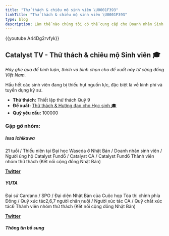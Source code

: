 ```yaml
---
title: "Thử thách & chiêu mộ sinh viên \U0001F393"
linkTitle: "Thử thách & chiêu mộ sinh viên \U0001F393"
type: blog
description: Làm thế nào chúng tôi có thể cung cấp cho Doanh nhân Sinh viên một nơi để thu hút ý tưởng của họ với thế giới và cơ hội kết nối với các Kỹ sư?
---
```


{{youtube A44Dg2rvfyk}}

## Catalyst TV - Thử thách &amp; chiêu mộ Sinh viên 🎓

*Hãy ghé qua để bình luận, thích và bình chọn cho đề xuất này từ cộng đồng Việt Nam.*

Hầu hết các sinh viên đang bị thiếu hụt nguồn lực, đặc biệt là về kinh phí và tuyển dụng kỹ sư.

- **Thử thách:** Thiết lập thử thách Quỹ 9
- **Đề xuất:** [Thử thách &amp; Hướng đạo cho Học sinh 🎓](https://cardano.ideascale.com/c/idea/399737)
- **Quỹ yêu cầu:** 100000

### Gặp gỡ nhóm:

##### **Issa Ichikawa**

21 tuổi / Thiếu niên tại Đại học Waseda ở Nhật Bản / Doanh nhân sinh viên / Người ủng hộ Catalyst Fund6 / Catalyst CA / Catalyst Fund6 Thành viên nhóm thử thách (Kết nối cộng đồng Nhật Bản)

[**Twitter**](https://twitter.com/Cardano_ISSA)

##### **YUTA**

Đại sứ Cardano / SPO / Đại diện Nhật Bản của Cuộc họp Tòa thị chính phía Đông / Quỹ xúc tác2,6,7 người chăn nuôi / Người xúc tác CA / Quỹ chất xúc tác6 Thành viên nhóm thử thách (Kết nối cộng đồng Nhật Bản)

[**Twitter**](https://twitter.com/yuta_cryptox)

##### Thông tin bổ sung
